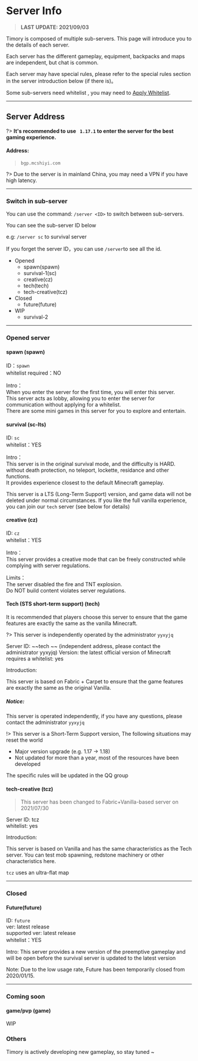 # Server Info

> **LAST UPDATE: 2021/09/03**

Timory is composed of multiple sub-servers. This page will introduce you to the details of each server.

Each server has the different gameplay, equipment, backpacks and maps are independent, but chat is common.

Each server may have special rules, please refer to the special rules section in the server introduction below (if there is)。

Some sub-servers need whitelist , you may need to [Apply Whitelist](/en-US/join/whitelist.md).

-----

## Server Address

?> **It\'s recommended to use `` 1.17.1`` to enter the server for the best gaming experience.**

#### Address:  
> `` bgp.mcshiyi.com   ``  

?> Due to the server is in mainland China, you may need a VPN if you have high latency.

-----

### Switch in sub-server

You can use the command: ``/server <ID>`` to switch between sub-servers.

You can see the sub-server ID below

e.g: ``/server sc`` to survival server

If you forget the server ID，you can use ``/server``to see all the id.

- Opened
    - spawn(spawn)
    - survival-1(sc)
    - creative(cz)
    - tech(tech)
    - tech-creative(tcz)
- Closed
    - future(future)
- WIP
    - survival-2

    
-----

### Opened server 

#### spawn (spawn) 

ID：``spawn``  
whitelist required：NO  

Intro：  
When you enter the server for the first time,
you will enter this server.  
This server acts
as lobby, allowing you to enter the
server for communication without applying for
a whitelist.  
There are some mini games in this
server for you to explore and entertain.

#### survival (sc-lts)

ID: ``sc``  
whitelist：YES

Intro：  
This server is in the original survival mode,
and the difficulty is HARD.   
without death protection,
no teleport, lockette, residance and other functions.  
It provides experience closest to the default Minecraft gameplay.

This server is a LTS (Long-Term Support) version, and game data will not be deleted under normal circumstances.
If you like the full vanilla experience, you can join our ``tech`` server (see below for details)

#### creative (cz)

ID: ``cz``  
whitelist：YES

Intro：  
This server provides a creative mode 
that can be freely constructed while
complying with server regulations.

Limits：  
The server disabled the fire and TNT explosion.  
Do NOT build content violates server regulations.


#### Tech (STS short-term support) (tech)

It is recommended that players choose this server to ensure that the game features are exactly the same as the vanilla Minecraft.

?> This server is independently operated by the administrator ``yyxyjq``

Server ID: ~~tech ~~ (independent address, please contact the administrator yyxyjq) Version: the latest official version of Minecraft requires a whitelist: yes

Introduction:

This server is based on Fabric + Carpet to ensure that the game features are exactly the same as the original Vanilla.

##### Notice:

This server is operated independently, if you have any questions, please contact the administrator ``yyxyjq``

!> This server is a Short-Term Support version, The following situations may reset the world

- Major version upgrade (e.g. 1.17 -> 1.18)
- Not updated for more than a year, most of the resources have been developed

The specific rules will be updated in the QQ group


#### tech-creative (tcz)

> This server has been changed to Fabric+Vanilla-based server on 2021/07/30

Server ID: tcz  
whitelist: yes  

Introduction:

This server is based on Vanilla and has the same characteristics as the Tech server. You can test mob spawning, redstone machinery or other characteristics here.

``tcz`` uses an ultra-flat map


-----

### Closed

#### Future(future)

ID: ``future``  
ver: latest release  
supported ver: latest release  
whitelist：YES

Intro: This server provides a new version of
the preemptive gameplay and will be open before
the survival server is updated to the latest version

Note: Due to the low usage rate,
Future has been temporarily closed from 2020/01/15.

-----

### Coming soon

#### game/pvp (game)

WIP

### Others

Timory is actively developing new gameplay, so stay tuned ~

